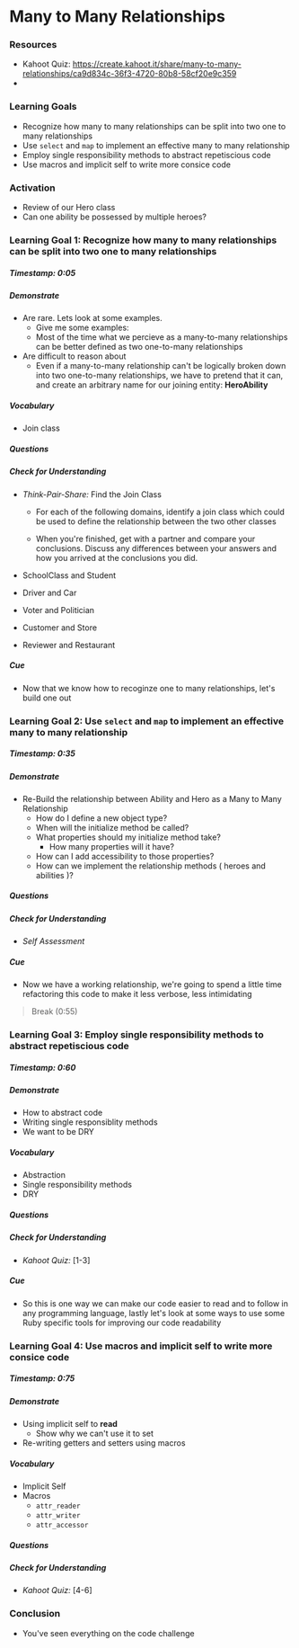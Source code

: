# Many to Many Relationships


### Resources
* Kahoot Quiz: https://create.kahoot.it/share/many-to-many-relationships/ca9d834c-36f3-4720-80b8-58cf20e9c359
* 


### Learning Goals

* Recognize how many to many relationships can be split into two one to many relationships
* Use `select` and `map` to implement an effective many to many relationship
* Employ single responsibility methods to abstract repetiscious code
* Use macros and implicit self to write more consice code



### Activation

* Review of our Hero class
* Can one ability be possessed by multiple heroes?



### Learning Goal 1: Recognize how many to many relationships can be split into two one to many relationships

##### Timestamp: 0:05

##### Demonstrate
* Are rare. Lets look at some examples.
  * Give me some examples:
  * Most of the time what we percieve as a many-to-many relationships can be better defined as two one-to-many relationships
* Are difficult to reason about
  - Even if a many-to-many relationship can't be logically broken down into two one-to-many relationships, we have to pretend that it can, and create an arbitrary name for our joining entity: **HeroAbility**

##### Vocabulary
* Join class

##### Questions 

##### Check for Understanding
* *Think-Pair-Share:* Find the Join Class

  * For each of the following domains, identify a join class which could be used to define the relationship between the two other classes

  * When you're finished, get with a partner and compare your conclusions. Discuss any differences between your answers and how you arrived at the conclusions you did.

* SchoolClass and Student

* Driver and Car

* Voter and Politician

* Customer and Store

* Reviewer and Restaurant

##### Cue
* Now that we know how to recoginze one to many relationships, let's build one out



### Learning Goal 2: Use `select` and `map` to implement an effective many to many relationship

##### Timestamp: 0:35

##### Demonstrate

- Re-Build the relationship between Ability and Hero as a Many to Many Relationship
  - How do I define a new object type?
  - When will the initialize method be called?
  - What properties should my initialize method take?
    - How many properties will it have?
  - How can I add accessibility to those properties?
  - How can we implement the relationship methods ( heroes and abilities )?

##### Questions 

##### Check for Understanding

- *Self Assessment*

##### Cue

- Now we have a working relationship, we're going to spend a little time refactoring this code to make it less verbose, less intimidating



> Break (0:55)



### Learning Goal 3: Employ single responsibility methods to abstract repetiscious code 

##### Timestamp: 0:60

##### Demonstrate

- How to abstract code
- Writing single responsiblity methods
- We want to be DRY

##### Vocabulary

- Abstraction
- Single responsibility methods
- DRY

##### Questions 

##### Check for Understanding

- *Kahoot Quiz:* [1-3]

##### Cue

- So this is one way we can make our code easier to read and to follow in any programming language, lastly let's look at some ways to use some Ruby specific tools for improving our code readability



### Learning Goal 4: Use macros and implicit self to write more consice code

##### Timestamp: 0:75

##### Demonstrate

- Using implicit self to **read**
  - Show why we can't use it to set
- Re-writing getters and setters using macros

##### Vocabulary

- Implicit Self
- Macros
  - `attr_reader`
  - `attr_writer`
  - `attr_accessor`

##### Questions 

##### Check for Understanding

- *Kahoot Quiz:* [4-6]



### Conclusion 
* You've seen everything on the code challenge

